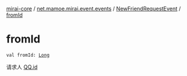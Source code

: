 [mirai-core](../../index.md) / [net.mamoe.mirai.event.events](../index.md) / [NewFriendRequestEvent](index.md) / [fromId](./from-id.md)

# fromId

`val fromId: `[`Long`](https://kotlinlang.org/api/latest/jvm/stdlib/kotlin/-long/index.html)

请求人 [QQ.id](../../net.mamoe.mirai.contact/-q-q/id.md)

